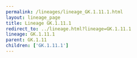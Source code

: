 ```yaml
---
permalink: /lineages/lineage_GK.1.11.1.html
layout: lineage_page
title: Lineage GK.1.11.1
redirect_to: ../lineage.html?lineage=GK.1.11.1
lineage: GK.1.11.1
parent: GK.1.11
children: ['GK.1.11.1']
---
```

